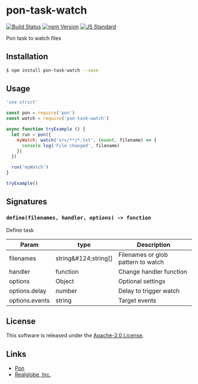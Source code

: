 pon-task-watch
==========

<!---
This file is generated by ape-tmpl. Do not update manually.
--->

<!-- Badge Start -->
<a name="badges"></a>

[![Build Status][bd_travis_shield_url]][bd_travis_url]
[![npm Version][bd_npm_shield_url]][bd_npm_url]
[![JS Standard][bd_standard_shield_url]][bd_standard_url]

[bd_repo_url]: https://github.com/realglobe-Inc/pon-task-watch
[bd_travis_url]: http://travis-ci.org/realglobe-Inc/pon-task-watch
[bd_travis_shield_url]: http://img.shields.io/travis/realglobe-Inc/pon-task-watch.svg?style=flat
[bd_travis_com_url]: http://travis-ci.com/realglobe-Inc/pon-task-watch
[bd_travis_com_shield_url]: https://api.travis-ci.com/realglobe-Inc/pon-task-watch.svg?token=
[bd_license_url]: https://github.com/realglobe-Inc/pon-task-watch/blob/master/LICENSE
[bd_codeclimate_url]: http://codeclimate.com/github/realglobe-Inc/pon-task-watch
[bd_codeclimate_shield_url]: http://img.shields.io/codeclimate/github/realglobe-Inc/pon-task-watch.svg?style=flat
[bd_codeclimate_coverage_shield_url]: http://img.shields.io/codeclimate/coverage/github/realglobe-Inc/pon-task-watch.svg?style=flat
[bd_gemnasium_url]: https://gemnasium.com/realglobe-Inc/pon-task-watch
[bd_gemnasium_shield_url]: https://gemnasium.com/realglobe-Inc/pon-task-watch.svg
[bd_npm_url]: http://www.npmjs.org/package/pon-task-watch
[bd_npm_shield_url]: http://img.shields.io/npm/v/pon-task-watch.svg?style=flat
[bd_standard_url]: http://standardjs.com/
[bd_standard_shield_url]: https://img.shields.io/badge/code%20style-standard-brightgreen.svg

<!-- Badge End -->


<!-- Description Start -->
<a name="description"></a>

Pon task to watch files

<!-- Description End -->


<!-- Overview Start -->
<a name="overview"></a>



<!-- Overview End -->


<!-- Sections Start -->
<a name="sections"></a>

<!-- Section from "doc/guides/01.Installation.md.hbs" Start -->

<a name="section-doc-guides-01-installation-md"></a>

Installation
-----

```bash
$ npm install pon-task-watch --save
```


<!-- Section from "doc/guides/01.Installation.md.hbs" End -->

<!-- Section from "doc/guides/02.Usage.md.hbs" Start -->

<a name="section-doc-guides-02-usage-md"></a>

Usage
---------

```javascript
'use strict'

const pon = require('pon')
const watch = require('pon-task-watch')

async function tryExample () {
  let run = pon({
    myWatch: watch('src/**/*.txt', (event, filename) => {
      console.log('File changed', filename)
    })
  })

  run('myWatch')
}

tryExample()

```


<!-- Section from "doc/guides/02.Usage.md.hbs" End -->

<!-- Section from "doc/guides/03.Signature.md.hbs" Start -->

<a name="section-doc-guides-03-signature-md"></a>

Signatures
---------


### `define(filenames, handler, options) -> function`

Define task

| Param | type | Description |
| ---- | --- | ----------- |
| filenames | string&amp;#124;string[] |  Filenames or glob pattern to watch |
| handler | function |  Change handler function |
| options | Object |  Optional settings |
| options.delay | number |  Delay to trigger watch |
| options.events | string |  Target events |



<!-- Section from "doc/guides/03.Signature.md.hbs" End -->


<!-- Sections Start -->


<!-- LICENSE Start -->
<a name="license"></a>

License
-------
This software is released under the [Apache-2.0 License](https://github.com/realglobe-Inc/pon-task-watch/blob/master/LICENSE).

<!-- LICENSE End -->


<!-- Links Start -->
<a name="links"></a>

Links
------

+ [Pon][pon_url]
+ [Realglobe, Inc.][realglobe,_inc__url]

[pon_url]: https://github.com/realglobe-Inc/pon
[realglobe,_inc__url]: http://realglobe.jp

<!-- Links End -->
